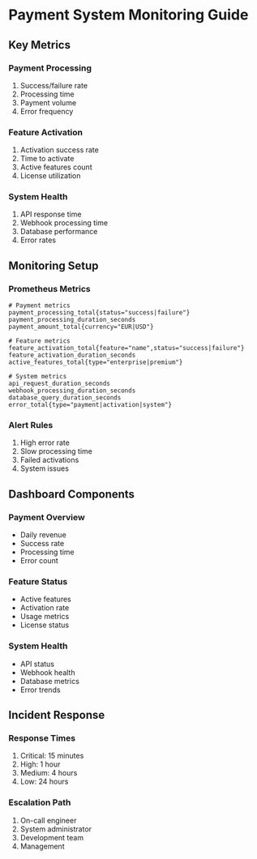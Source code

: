 # Payment System Monitoring Guide

## Key Metrics

### Payment Processing
1. Success/failure rate
2. Processing time
3. Payment volume
4. Error frequency

### Feature Activation
1. Activation success rate
2. Time to activate
3. Active features count
4. License utilization

### System Health
1. API response time
2. Webhook processing time
3. Database performance
4. Error rates

## Monitoring Setup

### Prometheus Metrics
```
# Payment metrics
payment_processing_total{status="success|failure"}
payment_processing_duration_seconds
payment_amount_total{currency="EUR|USD"}

# Feature metrics
feature_activation_total{feature="name",status="success|failure"}
feature_activation_duration_seconds
active_features_total{type="enterprise|premium"}

# System metrics
api_request_duration_seconds
webhook_processing_duration_seconds
database_query_duration_seconds
error_total{type="payment|activation|system"}
```

### Alert Rules
1. High error rate
2. Slow processing time
3. Failed activations
4. System issues

## Dashboard Components

### Payment Overview
- Daily revenue
- Success rate
- Processing time
- Error count

### Feature Status
- Active features
- Activation rate
- Usage metrics
- License status

### System Health
- API status
- Webhook health
- Database metrics
- Error trends

## Incident Response

### Response Times
1. Critical: 15 minutes
2. High: 1 hour
3. Medium: 4 hours
4. Low: 24 hours

### Escalation Path
1. On-call engineer
2. System administrator
3. Development team
4. Management
